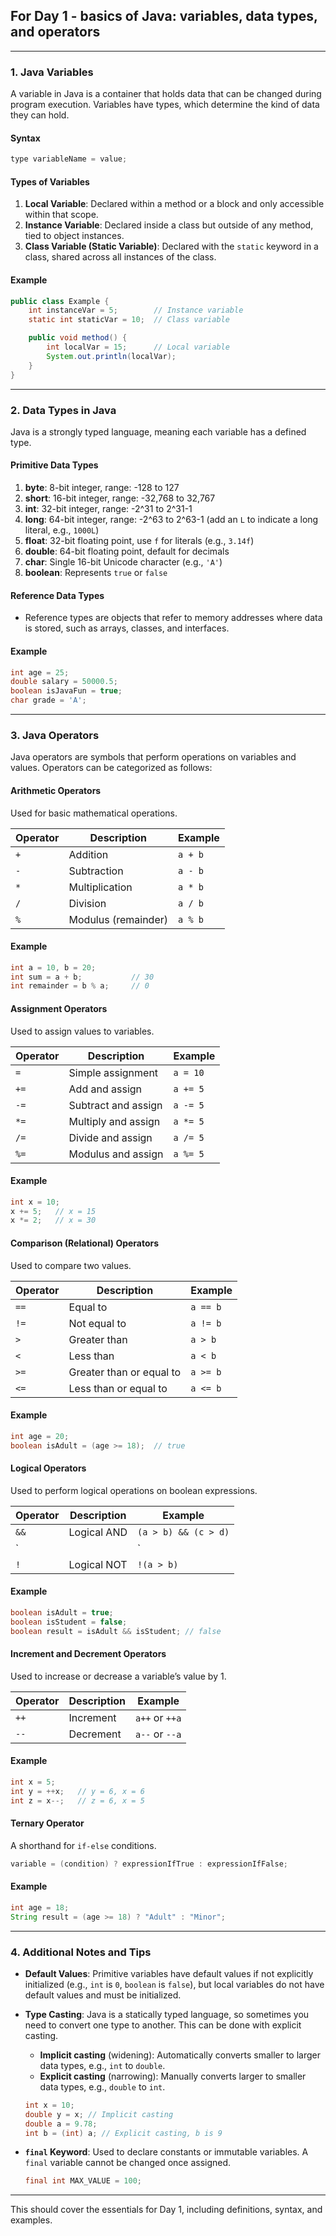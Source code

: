 ## For Day 1 - basics of Java: **variables, data types, and operators**

---

### **1. Java Variables**
A variable in Java is a container that holds data that can be changed during program execution. Variables have types, which determine the kind of data they can hold.

#### **Syntax**
```java
type variableName = value;
```

#### **Types of Variables**
1. **Local Variable**: Declared within a method or a block and only accessible within that scope.
2. **Instance Variable**: Declared inside a class but outside of any method, tied to object instances.
3. **Class Variable (Static Variable)**: Declared with the `static` keyword in a class, shared across all instances of the class.

#### **Example**
```java
public class Example {
    int instanceVar = 5;        // Instance variable
    static int staticVar = 10;  // Class variable

    public void method() {
        int localVar = 15;      // Local variable
        System.out.println(localVar);
    }
}
```

---

### **2. Data Types in Java**
Java is a strongly typed language, meaning each variable has a defined type.

#### **Primitive Data Types**
1. **byte**: 8-bit integer, range: -128 to 127
2. **short**: 16-bit integer, range: -32,768 to 32,767
3. **int**: 32-bit integer, range: -2^31 to 2^31-1
4. **long**: 64-bit integer, range: -2^63 to 2^63-1 (add an `L` to indicate a long literal, e.g., `1000L`)
5. **float**: 32-bit floating point, use `f` for literals (e.g., `3.14f`)
6. **double**: 64-bit floating point, default for decimals
7. **char**: Single 16-bit Unicode character (e.g., `'A'`)
8. **boolean**: Represents `true` or `false`

#### **Reference Data Types**
- Reference types are objects that refer to memory addresses where data is stored, such as arrays, classes, and interfaces.

#### **Example**
```java
int age = 25;
double salary = 50000.5;
boolean isJavaFun = true;
char grade = 'A';
```

---

### **3. Java Operators**
Java operators are symbols that perform operations on variables and values. Operators can be categorized as follows:

#### **Arithmetic Operators**
Used for basic mathematical operations.

| Operator | Description          | Example       |
|----------|----------------------|---------------|
| `+`      | Addition             | `a + b`      |
| `-`      | Subtraction          | `a - b`      |
| `*`      | Multiplication       | `a * b`      |
| `/`      | Division             | `a / b`      |
| `%`      | Modulus (remainder)  | `a % b`      |

#### **Example**
```java
int a = 10, b = 20;
int sum = a + b;           // 30
int remainder = b % a;     // 0
```

#### **Assignment Operators**
Used to assign values to variables.

| Operator | Description           | Example        |
|----------|-----------------------|----------------|
| `=`      | Simple assignment     | `a = 10`      |
| `+=`     | Add and assign        | `a += 5`      |
| `-=`     | Subtract and assign   | `a -= 5`      |
| `*=`     | Multiply and assign   | `a *= 5`      |
| `/=`     | Divide and assign     | `a /= 5`      |
| `%=`     | Modulus and assign    | `a %= 5`      |

#### **Example**
```java
int x = 10;
x += 5;   // x = 15
x *= 2;   // x = 30
```

#### **Comparison (Relational) Operators**
Used to compare two values.

| Operator | Description               | Example       |
|----------|---------------------------|---------------|
| `==`     | Equal to                  | `a == b`     |
| `!=`     | Not equal to              | `a != b`     |
| `>`      | Greater than              | `a > b`      |
| `<`      | Less than                 | `a < b`      |
| `>=`     | Greater than or equal to  | `a >= b`     |
| `<=`     | Less than or equal to     | `a <= b`     |

#### **Example**
```java
int age = 20;
boolean isAdult = (age >= 18);  // true
```

#### **Logical Operators**
Used to perform logical operations on boolean expressions.

| Operator | Description           | Example             |
|----------|-----------------------|---------------------|
| `&&`     | Logical AND           | `(a > b) && (c > d)` |
| `||`     | Logical OR            | `(a > b) || (c > d)` |
| `!`      | Logical NOT           | `!(a > b)`         |

#### **Example**
```java
boolean isAdult = true;
boolean isStudent = false;
boolean result = isAdult && isStudent; // false
```

#### **Increment and Decrement Operators**
Used to increase or decrease a variable’s value by 1.

| Operator | Description                     | Example       |
|----------|---------------------------------|---------------|
| `++`     | Increment                       | `a++` or `++a` |
| `--`     | Decrement                       | `a--` or `--a` |

#### **Example**
```java
int x = 5;
int y = ++x;   // y = 6, x = 6
int z = x--;   // z = 6, x = 5
```

#### **Ternary Operator**
A shorthand for `if-else` conditions.

```java
variable = (condition) ? expressionIfTrue : expressionIfFalse;
```

#### **Example**
```java
int age = 18;
String result = (age >= 18) ? "Adult" : "Minor";
```

---

### **4. Additional Notes and Tips**

- **Default Values**: Primitive variables have default values if not explicitly initialized (e.g., `int` is `0`, `boolean` is `false`), but local variables do not have default values and must be initialized.
- **Type Casting**: Java is a statically typed language, so sometimes you need to convert one type to another. This can be done with explicit casting.
    - **Implicit casting** (widening): Automatically converts smaller to larger data types, e.g., `int` to `double`.
    - **Explicit casting** (narrowing): Manually converts larger to smaller data types, e.g., `double` to `int`.
    
    ```java
    int x = 10;
    double y = x; // Implicit casting
    double a = 9.78;
    int b = (int) a; // Explicit casting, b is 9
    ```

- **`final` Keyword**: Used to declare constants or immutable variables. A `final` variable cannot be changed once assigned.
  
    ```java
    final int MAX_VALUE = 100;
    ```

---

This should cover the essentials for Day 1, including definitions, syntax, and examples.